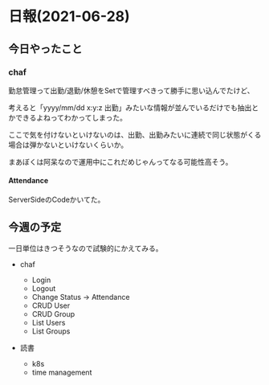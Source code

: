 # 日報(2021-06-28)

## 今日やったこと

### chaf

勤怠管理って出勤/退勤/休憩をSetで管理すべきって勝手に思い込んでたけど、

考えると「yyyy/mm/dd x:y:z 出勤」みたいな情報が並んでいるだけでも抽出とかできるよねってわかってしまった。

ここで気を付けないといけないのは、出勤、出勤みたいに連続で同じ状態がくる場合は弾かないといけないくらいか。

まあぼくは阿呆なので運用中にこれだめじゃんってなる可能性高そう。

#### Attendance

ServerSideのCodeかいてた。

## 今週の予定

一日単位はきつそうなので試験的にかえてみる。

* chaf
	* Login
	* Logout
	* Change Status -> Attendance
	* CRUD User
	* CRUD Group
	* List Users
	* List Groups

* 読書
  * k8s
  * time management
